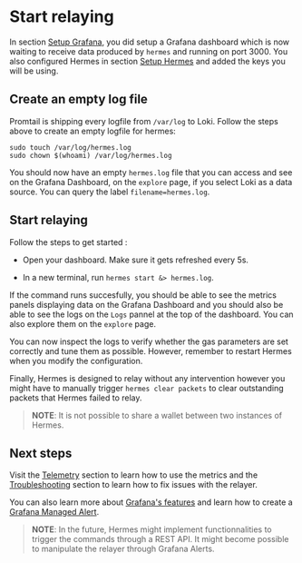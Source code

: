 # Start relaying

In section [Setup Grafana](./setup-grafana.md), you did setup a Grafana dashboard which is now waiting to receive data produced by `hermes` and running on port 3000. You also configured Hermes in section [Setup Hermes](./setup-hermes.md) and added the keys you will be using. 

## Create an empty log file

Promtail is shipping every logfile from `/var/log` to Loki. Follow the steps above to create an empty logfile for hermes:
```shell
sudo touch /var/log/hermes.log 
sudo chown $(whoami) /var/log/hermes.log 
```
You should now have an empty `hermes.log` file that you can access and see on the Grafana Dashboard, on the `explore` page, if you select Loki as a data source. You can query the label `filename=hermes.log`.

## Start relaying

Follow the steps to get started :

- Open your dashboard. Make sure it gets refreshed every 5s.

- In a new terminal, run `hermes start &> hermes.log`. 

If the command runs succesfully, you should be able to see the metrics panels displaying data on the Grafana Dashboard and you should also be able to see the logs on the `Logs` pannel at the top of the dashboard. You can also explore them on the `explore` page.

You can now inspect the logs to verify whether the gas parameters are set correctly and tune them as possible. However, remember to restart Hermes when you modify the configuration.

Finally, Hermes is designed to relay without any intervention however you might have to manually trigger `hermes clear packets` to clear outstanding packets that Hermes failed to relay.

>__NOTE__: It is not possible to share a wallet between two instances of Hermes.

## Next steps

Visit the [Telemetry](../../documentation/telemetry/index.md) section to learn how to use the metrics and the [Troubleshooting](../../advanced/troubleshooting/index.md) section to learn how to fix issues with the relayer. 

You can also learn more about [Grafana's features](https://grafana.com/tutorials/grafana-fundamentals/) and learn how to create a [Grafana Managed Alert](https://grafana.com/docs/grafana/latest/alerting/alerting-rules/create-grafana-managed-rule/). 

>__NOTE__: In the future, Hermes might implement functionnalities to trigger the commands through a REST API. It might become possible to manipulate the relayer through Grafana Alerts.